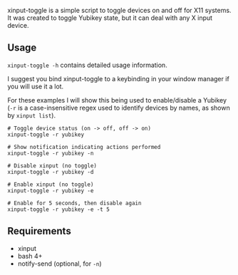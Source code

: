 xinput-toggle is a simple script to toggle devices on and off for X11 systems.
It was created to toggle Yubikey state, but it can deal with any X input
device.

## Usage

`xinput-toggle -h` contains detailed usage information.

I suggest you bind xinput-toggle to a keybinding in your window manager if you
will use it a lot.

For these examples I will show this being used to enable/disable a Yubikey
(`-r` is a case-insensitive regex used to identify devices by names, as shown
by `xinput list`).

```
# Toggle device status (on -> off, off -> on)
xinput-toggle -r yubikey

# Show notification indicating actions performed
xinput-toggle -r yubikey -n

# Disable xinput (no toggle)
xinput-toggle -r yubikey -d

# Enable xinput (no toggle)
xinput-toggle -r yubikey -e

# Enable for 5 seconds, then disable again
xinput-toggle -r yubikey -e -t 5
```

## Requirements

- xinput
- bash 4+
- notify-send (optional, for `-n`)

